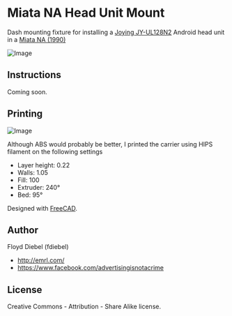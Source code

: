 # Miata NA Head Unit Mount

Dash mounting fixture for installing a [Joying JY-UL128N2](https://www.carjoying.com/joying-automotive-universal-vehicles-ram-2gb-rom-32gb-7-inch-double-2-din-hd-pip-touchscreen-panel-new-developed-android-5-1-1-lollipop-bluetooth-4-0-gps-navigation-professional-head-unit-for-sale-support-mirror-kink-dvr-obd2.html) Android head unit  in a [Miata NA (1990)](http://www.miata.net/gallery/na.html)

![Image](https://github.com/fdiebel/miata-na-joying/blob/master/img/miata-na-joying.png)

## Instructions

Coming soon.

## Printing

![Image](https://raw.githubusercontent.com/fdiebel/miata-na-joying/master/img/print.jpg)

Although ABS would probably be better, I printed the carrier using HIPS filament on the following settings

* Layer height: 0.22
* Walls: 1.05
* Fill: 100
* Extruder: 240°
* Bed: 95°

Designed with [FreeCAD](http://www.freecadweb.org/).

## Author
Floyd Diebel (fdiebel)
* <http://emrl.com/>
* <https://www.facebook.com/advertisingisnotacrime> 

## License
Creative Commons - Attribution - Share Alike license.  
